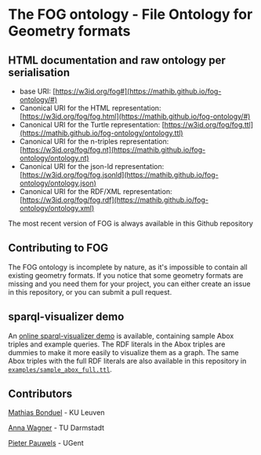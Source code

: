 # The FOG ontology - File Ontology for Geometry formats

## HTML documentation and raw ontology per serialisation

* base URI: [https://w3id.org/fog#](https://mathib.github.io/fog-ontology/#)
* Canonical URI for the HTML representation: [https://w3id.org/fog/fog.html](https://mathib.github.io/fog-ontology/#)
* Canonical URI for the Turtle representation: [https://w3id.org/fog/fog.ttl](https://mathib.github.io/fog-ontology/ontology.ttl)
* Canonical URI for the n-triples representation: [https://w3id.org/fog/fog.nt](https://mathib.github.io/fog-ontology/ontology.nt)
* Canonical URI for the json-ld representation: [https://w3id.org/fog/fog.jsonld](https://mathib.github.io/fog-ontology/ontology.json)
* Canonical URI for the RDF/XML representation: [https://w3id.org/fog/fog.rdf](https://mathib.github.io/fog-ontology/ontology.xml)

The most recent version of FOG is always available in this Github repository

## Contributing to FOG

The FOG ontology is incomplete by nature, as it's impossible to contain all existing geometry formats. If you notice that some geometry formats are missing and you need them for your project, you can either create an issue in this repository, or you can submit a pull request.

## sparql-visualizer demo

An [online sparql-visualizer demo](https://madsholten.github.io/sparql-visualizer/?file=https://raw.githubusercontent.com/mathib/fog-ontology/master/examples/fog-demo.json) is available, containing sample Abox triples and example queries. The RDF literals in the Abox triples are dummies to make it more easily to visualize them as a graph. The same Abox triples with the full RDF literals are also available in this repository in [`examples/sample_abox_full.ttl`](https://github.com/mathib/fog-ontology/blob/master/examples/sample_abox_full.ttl).

## Contributors

[Mathias Bonduel](https://github.com/mathib) - KU Leuven

[Anna Wagner](https://github.com/AnnaWagner) - TU Darmstadt

[Pieter Pauwels](https://github.com/pipauwel) - UGent
